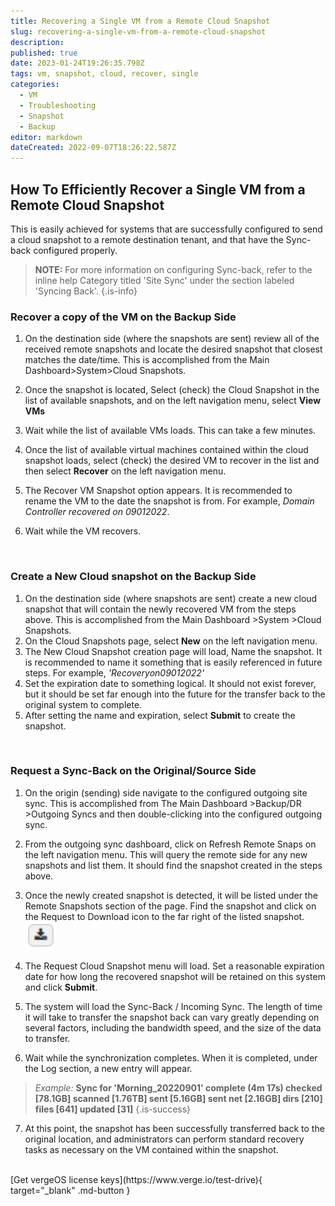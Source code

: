 ```yaml
---
title: Recovering a Single VM from a Remote Cloud Snapshot
slug: recovering-a-single-vm-from-a-remote-cloud-snapshot
description: 
published: true
date: 2023-01-24T19:26:35.798Z
tags: vm, snapshot, cloud, recover, single
categories:
  - VM
  - Troubleshooting
  - Snapshot
  - Backup
editor: markdown
dateCreated: 2022-09-07T18:26:22.587Z
---
```


## How To Efficiently Recover a Single VM from a Remote Cloud Snapshot

This is easily achieved for systems that are successfully configured to send a cloud snapshot to a remote destination tenant, and that have the Sync-back configured properly. 
> **NOTE:** For more information on configuring Sync-back, refer to the inline help Category titled 'Site Sync' under the section labeled 'Syncing Back'.
{.is-info}

### Recover a copy of the VM on the Backup Side
1. On the destination side (where the snapshots are sent) review all of the received remote snapshots and locate the desired snapshot that closest matches the date/time. This is accomplished from the Main Dashboard>System>Cloud Snapshots.

1. Once the snapshot is located, Select (check) the Cloud Snapshot in the list of available snapshots, and on the left navigation menu, select **View VMs**
1. Wait while the list of available VMs loads. This can take a few minutes.
1. Once the list of available virtual machines contained within the cloud snapshot loads, select (check) the desired VM to recover in the list and then select **Recover** on the left navigation menu. 
1. The Recover VM Snapshot option appears. It is recommended to rename the VM to the date the snapshot is from.  For example, *Domain Controller recovered on 09012022*.
1. Wait while the VM recovers.
<br>

### Create a New Cloud snapshot on the Backup Side
1. On the destination side (where snapshots are sent) create a new cloud snapshot that will contain the newly recovered VM from the steps above.  This is accomplished from the Main Dashboard >System >Cloud Snapshots.
1. On the Cloud Snapshots page, select **New** on the left navigation menu.
1. The New Cloud Snapshot creation page will load, Name the snapshot. It is recommended to name it something that is easily referenced in future steps.  For example, *'Recoveryon09012022'*
1. Set the expiration date to something logical. It should not exist forever, but it should be set far enough into the future for the transfer back to the original system to complete.
1. After setting the name and expiration, select **Submit** to create the snapshot.
<br>

### Request a Sync-Back on the Original/Source Side
1. On the origin (sending) side navigate to the configured outgoing site sync.  This is accomplished from The Main Dashboard >Backup/DR >Outgoing Syncs and then double-clicking into the configured outgoing sync.
1. From the outgoing sync dashboard, click on Refresh Remote Snaps on the left navigation menu.  This will query the remote side for any new snapshots and list them.  It should find the snapshot created in the steps above.
1. Once the newly created snapshot is detected, it will be listed under the Remote Snapshots section of the page.  Find the snapshot and click on the Request to Download icon to the far right of the listed snapshot.
![request-to-download.png](/public/request-to-download.png)

1. The Request Cloud Snapshot menu will load. Set a reasonable expiration date for how long the recovered snapshot will be retained on this system and click **Submit**.
1. The system will load the Sync-Back / Incoming Sync.  The length of time it will take to transfer the snapshot back can vary greatly depending on several factors, including the bandwidth speed, and the size of the data to transfer.
1. Wait while the synchronization completes.  When it is completed, under the Log section, a new entry will appear. 
> *Example:*
> **Sync for 'Morning_20220901' complete (4m 17s) checked [78.1GB] scanned [1.76TB] sent [5.16GB] sent net [2.16GB] dirs [210] files [641] updated [31]**
{.is-success}

7. At this point, the snapshot has been successfully transferred back to the original location, and administrators can perform standard recovery tasks as necessary on the VM contained within the snapshot.

<br>
[Get vergeOS license keys](https://www.verge.io/test-drive){ target="_blank" .md-button }